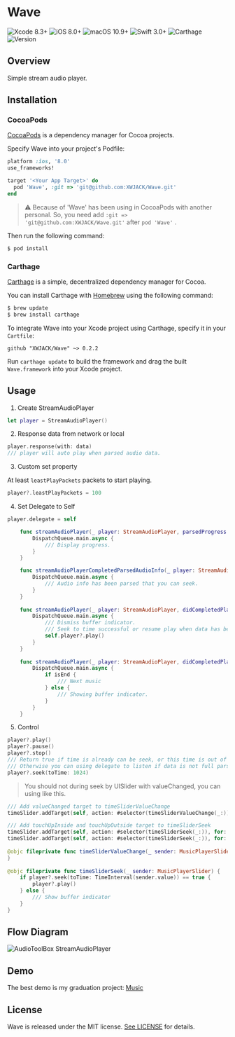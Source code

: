 # Wave

![Xcode 8.3+](https://img.shields.io/badge/Xcode-8.3%2B-blue.svg)
![iOS 8.0+](https://img.shields.io/badge/iOS-8.0%2B-blue.svg)
![macOS 10.9+](https://img.shields.io/badge/macOS-10.9%2B-blue.svg)
![Swift 3.0+](https://img.shields.io/badge/Swift-3.0%2B-orange.svg)
![Carthage](https://img.shields.io/badge/Carthage-compatible-brightgreen.svg)
![Version](https://img.shields.io/badge/pod-v0.2.2-brightgreen.svg)

## Overview

Simple stream audio player.

## Installation

### CocoaPods

[CocoaPods](https://cocoapods.org/) is a dependency manager for Cocoa projects.

Specify Wave into your project's Podfile:

```ruby
platform :ios, '8.0'
use_frameworks!

target '<Your App Target>' do
  pod 'Wave', :git => 'git@github.com:XWJACK/Wave.git'
end
```

> ⚠️ Because of 'Wave' has been using in CocoaPods with another personal. So, you need add `:git => 'git@github.com:XWJACK/Wave.git'` after `pod 'Wave'` .

Then run the following command:

```sh
$ pod install
```

### Carthage

[Carthage](https://github.com/Carthage/Carthage) is a simple, decentralized
dependency manager for Cocoa.

You can install Carthage with [Homebrew](http://brew.sh/) using the following command:

```bash
$ brew update
$ brew install carthage
```

To integrate Wave into your Xcode project using Carthage, specify it in your `Cartfile`:

```ogdl
github "XWJACK/Wave" ~> 0.2.2
```

Run `carthage update` to build the framework and drag the built `Wave.framework` into your Xcode project.

## Usage

1. Create StreamAudioPlayer

```swift
let player = StreamAudioPlayer()
```

2. Response data from network or local

```swift
player.response(with: data)
/// player will auto play when parsed audio data.
```

3. Custom set property

At least `leastPlayPackets` packets to start playing.

```swift
player?.leastPlayPackets = 100
```

4. Set Delegate to Self

```swift
player.delegate = self

    func streamAudioPlayer(_ player: StreamAudioPlayer, parsedProgress progress: Progress) {
        DispatchQueue.main.async {
            /// Display progress.
        }
    }

    func streamAudioPlayerCompletedParsedAudioInfo(_ player: StreamAudioPlayer) {
        DispatchQueue.main.async {
            /// Audio info has been parsed that you can seek.
        }
    }
    
    func streamAudioPlayer(_ player: StreamAudioPlayer, didCompletedPlayFromTime time: TimeInterval) {
        DispatchQueue.main.async {
            /// Dismiss buffer indicator.
            /// Seek to time successful or resume play when data has been parsed.
            self.player?.play()
        }
    }
    
    func streamAudioPlayer(_ player: StreamAudioPlayer, didCompletedPlayAudio isEnd: Bool) {
        DispatchQueue.main.async {
            if isEnd {
                /// Next music
            } else {
                /// Showing buffer indicator.
            }
        }
    }
```

5. Control

```swift
player?.play()
player?.pause()
player?.stop()
/// Return true if time is already can be seek, or this time is out of range between 0 to duration.
/// Otherwise you can using delegate to listen if data is not full parsed.
player?.seek(toTime: 1024)
```

> You should not during seek by UISlider with valueChanged, you can using like this.

```swift
/// Add valueChanged target to timeSliderValueChange
timeSlider.addTarget(self, action: #selector(timeSliderValueChange(_:)), for: .valueChanged)

/// Add touchUpInside and touchUpOutside target to timeSliderSeek
timeSlider.addTarget(self, action: #selector(timeSliderSeek(_:)), for: .touchUpInside)
timeSlider.addTarget(self, action: #selector(timeSliderSeek(_:)), for: .touchUpOutside)
        
@objc fileprivate func timeSliderValueChange(_ sender: MusicPlayerSlider) {
}
    
@objc fileprivate func timeSliderSeek(_ sender: MusicPlayerSlider) {
    if player?.seek(toTime: TimeInterval(sender.value)) == true {
        player?.play()
    } else {
        /// Show buffer indicator
    }
}
```

## Flow Diagram

![AudioToolBox StreamAudioPlayer](http://o9omj1fgd.bkt.clouddn.com/blog/Music/images/AudioToolBox_StreamAudioPlayer.png)

## Demo

The best demo is my graduation project: [Music](https://github.com/XWJACK/Music)

## License

Wave is released under the MIT license. [See LICENSE](https://github.com/XWJACK/Wave/blob/master/LICENSE) for details.


